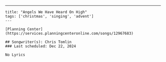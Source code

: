 ---
    title: "Angels We Have Heard On High"
    tags: ['christmas', 'singing', 'advent']
    ---

    [Planning Center](https://services.planningcenteronline.com/songs/12967683)

    ## Songwriter(s): Chris Tomlin
    ### Last scheduled: Dec 22, 2024          

    No Lyrics
    